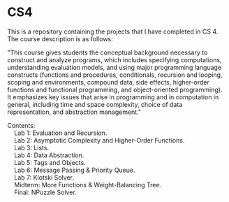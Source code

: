 # CS4

This is a repository containing the projects that I have completed in CS 4. The course description is as follows:

"This course gives students the conceptual background necessary to construct and analyze programs, which includes specifying 
computations, understanding evaluation models, and using major programming language constructs (functions and procedures, 
conditionals, recursion and looping, scoping and environments, compound data, side effects, higher-order functions and 
functional programming, and object-oriented programming). It emphasizes key issues that arise in programming and in 
computation in general, including time and space complexity, choice of data representation, and abstraction management."

Contents:  
    Lab 1: Evaluation and Recursion.    
    Lab 2: Asymptotic Complexity and Higher-Order Functions.     
    Lab 3: Lists.  
    Lab 4: Data Abstraction.     
    Lab 5: Tags and Objects.   
    Lab 6: Message Passing & Priority Queue.     
    Lab 7: Klotski Solver.   
    Midterm: More Functions & Weight-Balancing Tree.    
    Final: NPuzzle Solver.   

